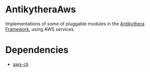 # AntikytheraAws

Implementations of some of pluggable modules in the [Antikythera Framework](https://github.com/access-company/antikythera), using AWS services.

# Dependencies

- [aws-cli](https://github.com/aws/aws-cli)
